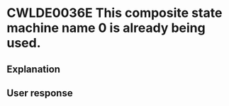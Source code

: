 # CWLDE0036E This composite state machine name 0 is already being used.

## Explanation

## User response